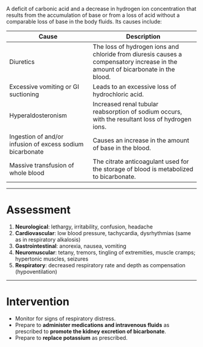 A deficit of carbonic acid and a decrease in hydrogen ion concentration that results from the accumulation of base or from a loss of acid without a comparable loss of base in the body fluids. Its causes include:

| Cause                                                     | Description                                                                                                                    |
| --------------------------------------------------------- | ------------------------------------------------------------------------------------------------------------------------------ |
| Diuretics                                                 | The loss of hydrogen ions and chloride from diuresis causes a compensatory increase in the amount of bicarbonate in the blood. |
| Excessive vomiting or GI suctioning                       | Leads to an excessive loss of hydrochloric acid.                                                                               |
| Hyperaldosteronism                                        | Increased renal tubular reabsorption of sodium occurs, with the resultant loss of hydrogen ions.                               |
| Ingestion of and/or infusion of excess sodium bicarbonate | Causes an increase in the amount of base in the blood.                                                                         |
| Massive transfusion of whole blood                        | The citrate anticoagulant used for the storage of blood is metabolized to bicarbonate.                                         |
___
# Assessment
1. **Neurological**: lethargy, irritability, confusion, headache
2. **Cardiovascular**: low blood pressure, tachycardia, dysrhythmias (same as in respiratory alkalosis)
3. **Gastrointestinal**: anorexia, nausea, vomiting
4. **Neuromuscular**: tetany, tremors, tingling of extremities, muscle cramps; hypertonic muscles, seizures
5. **Respiratory**: decreased respiratory rate and depth as compensation (hypoventilation)
___
# Intervention
- Monitor for signs of respiratory distress.
- Prepare to **administer medications and intravenous fluids** as prescribed to **promote the kidney excretion of bicarbonate**.
- Prepare to **replace potassium** as prescribed.